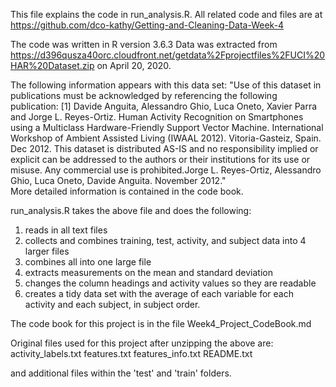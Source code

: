 This file explains the code in run_analysis.R.  All related code and files are at https://github.com/dco-kathy/Getting-and-Cleaning-Data-Week-4

The code was written in R version 3.6.3
Data was extracted from https://d396qusza40orc.cloudfront.net/getdata%2Fprojectfiles%2FUCI%20HAR%20Dataset.zip on April 20, 2020.

The following information appears with this data set:
"Use of this dataset in publications must be acknowledged by referencing the following publication:
[1] Davide Anguita, Alessandro Ghio, Luca Oneto, Xavier Parra and Jorge L. Reyes-Ortiz. 
Human Activity Recognition on Smartphones using a Multiclass Hardware-Friendly Support 
Vector Machine. International Workshop of Ambient Assisted Living (IWAAL 2012). Vitoria-Gasteiz, Spain. Dec 2012. This dataset is distributed AS-IS and no responsibility implied or explicit can be addressed to the authors or their institutions for its use or misuse. Any commercial use is prohibited.Jorge L. Reyes-Ortiz, Alessandro Ghio, Luca Oneto, Davide Anguita. November 2012."   
More detailed information is contained in the code book.

run_analysis.R takes the above file and does the following:
1. reads in all text files
2. collects and combines training, test, activity, and subject data into 4 larger files
3. combines all into one large file
4. extracts measurements on the mean and standard deviation
5. changes the column headings and activity values so they are readable
6. creates a tidy data set with the average of each variable for each activity and each subject, in subject order.

The code book for this project is in the file Week4_Project_CodeBook.md

Original files used for this project after unzipping the above are:
activity_labels.txt
features.txt
features_info.txt
README.txt

and additional files within the 'test' and 'train' folders.